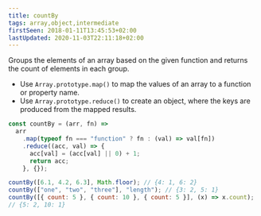 ```yaml
---
title: countBy
tags: array,object,intermediate
firstSeen: 2018-01-11T13:45:53+02:00
lastUpdated: 2020-11-03T22:11:18+02:00
---
```


Groups the elements of an array based on the given function and returns the count of elements in each group.

- Use `Array.prototype.map()` to map the values of an array to a function or property name.
- Use `Array.prototype.reduce()` to create an object, where the keys are produced from the mapped results.

```js
const countBy = (arr, fn) =>
  arr
    .map(typeof fn === "function" ? fn : (val) => val[fn])
    .reduce((acc, val) => {
      acc[val] = (acc[val] || 0) + 1;
      return acc;
    }, {});
```

```js
countBy([6.1, 4.2, 6.3], Math.floor); // {4: 1, 6: 2}
countBy(["one", "two", "three"], "length"); // {3: 2, 5: 1}
countBy([{ count: 5 }, { count: 10 }, { count: 5 }], (x) => x.count);
// {5: 2, 10: 1}
```
